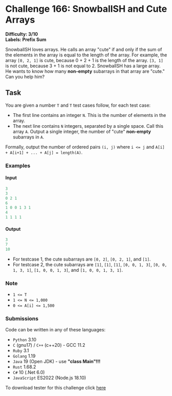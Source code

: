 # Challenge 166: SnowballSH and Cute Arrays

**Difficulty: 3/10  
Labels: Prefix Sum**

SnowballSH loves arrays. He calls an array "cute" if and only if the sum of the elements in the array is equal to the length of the array. For example, the array `[0, 2, 1]` is cute, because 0 + 2 + 1 is the length of the array. `[3, 1]` is not cute, because 3 + 1 is not equal to 2.
SnowballSH has a large array. He wants to know how many **non-empty** subarrays in that array are "cute." Can you help him?

## Task

You are given a number `T` and `T` test cases follow, for each test case:

- The first line contains an integer `N`. This is the number of elements in the array.
- The next line contains `N` integers, separated by a single space. Call this array `A`. Output a single integer, the number of "cute" **non-empty** subarrays in `A`.

Formally, output the number of ordered pairs `(i, j)` where `i <= j` and `A[i] + A[i+1] + ... + A[j] = length(A)`.

### Examples

#### Input

```rust
‌3
3
0 2 1
6
1 0 0 1 3 1
4
1 1 1 1
```

#### Output

```rust
‌3
7
10
```

- For testcase 1, the cute subarrays are `[0, 2]`, `[0, 2, 1]`, and `[1]`.
- For testcase 2, the cute subarrays are `[1]`, `[1]`, `[1]`, `[0, 0, 1, 3]`, `[0, 0, 1, 3, 1]`, `[1, 0, 0, 1, 3]`, and `[1, 0, 0, 1, 3, 1]`.

### Note

- `1 <= T`
- `1 <= N <= 1,000`
- `0 <= A[i] <= 1,500`

### Submissions

Code can be written in any of these languages:

- `Python` 3.10
- `C` (gnu17) / `C++` (c++20) - GCC 11.2
- `Ruby` 3.1
- `Golang` 1.19
- `Java` 19 (Open JDK) - use **"class Main"!!!**
- `Rust` 1.68.2
- `C#` 10 (.Net 6.0)
- `JavaScript` ES2022 (Node.js 18.10)

To download tester for this challenge click [here](https://downgit.github.io/#/home?url=https://github.com/Pomroka/TWT_Challenges_Tester/tree/main/Challenge_166)
